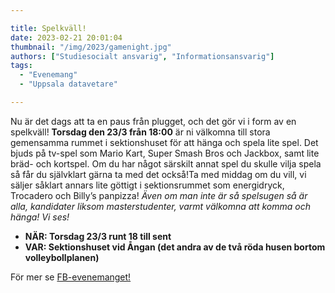 ```yaml
---

title: Spelkväll!
date: 2023-02-21 20:01:04
thumbnail: "/img/2023/gamenight.jpg"
authors: ["Studiesocialt ansvarig", "Informationsansvarig"]
tags: 
  - "Evenemang"
  - "Uppsala datavetare"

---
```

Nu är det dags att ta en paus från plugget, och det gör vi i form av en spelkväll! **Torsdag den 23/3 från 18:00** är ni välkomna till stora gemensamma rummet i sektionshuset för att hänga och spela lite spel. Det bjuds på tv-spel som Mario Kart, Super Smash Bros och Jackbox, samt lite bräd- och kortspel. Om du har något särskilt annat spel du skulle vilja spela så får du självklart gärna ta med det också!Ta med middag om du vill, vi säljer såklart annars lite göttigt i sektionsrummet som energidryck, Trocadero och Billy’s panpizza! *Även om man inte är så spelsugen så är alla, kandidater liksom masterstudenter, varmt välkomna att komma och hänga! Vi ses!*

* **NÄR: Torsdag 23/3 runt 18 till sent**
* **VAR: Sektionshuset vid Ångan (det andra av de två röda husen bortom volleybollplanen)**

För mer se [FB-evenemanget!](https://www.facebook.com/events/1370270000457376/?acontext=%7B%22event_action_history%22%3A[%7B%22mechanism%22%3A%22discovery_friends_tab%22%2C%22surface%22%3A%22bookmark%22%7D]%2C%22ref_notif_type%22%3Anull%7D)